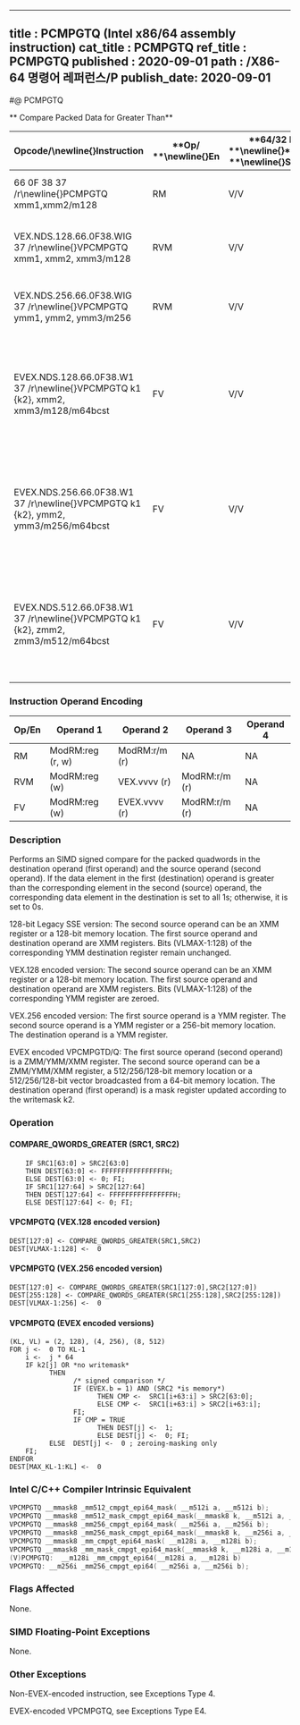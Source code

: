 ----------------------------
title : PCMPGTQ (Intel x86/64 assembly instruction)
cat_title : PCMPGTQ
ref_title : PCMPGTQ
published : 2020-09-01
path : /X86-64 명령어 레퍼런스/P
publish_date: 2020-09-01
----------------------------
#@ PCMPGTQ

** Compare Packed Data for Greater Than**

|**Opcode/**\newline{}**Instruction**|**Op/ **\newline{}**En**|**64/32 bit **\newline{}**Mode **\newline{}**Support**|**CPUID **\newline{}**Feature **\newline{}**Flag**|**Description**|
|------------------------------------|------------------------|------------------------------------------------------|--------------------------------------------------|---------------|
|66 0F 38 37 /r\newline{}PCMPGTQ xmm1,xmm2/m128|RM|V/V|SSE4_2|Compare packed signed qwords in  xmm2/m128 and xmm1 for greater than.|
|VEX.NDS.128.66.0F38.WIG 37 /r\newline{}VPCMPGTQ xmm1, xmm2, xmm3/m128|RVM|V/V|AVX|Compare packed signed qwords in xmm2 and xmm3/m128 for greater than.|
|VEX.NDS.256.66.0F38.WIG 37 /r\newline{}VPCMPGTQ ymm1, ymm2, ymm3/m256|RVM|V/V|AVX2|Compare packed signed qwords in ymm2 and ymm3/m256 for greater than.|
|EVEX.NDS.128.66.0F38.W1 37 /r\newline{}VPCMPGTQ k1 {k2}, xmm2, xmm3/m128/m64bcst|FV|V/V|AVX512VL\newline{}AVX512F|Compare Greater between int64 vector xmm2 and int64 vector xmm3/m128/m64bcst, and set vector mask k1 to reflect the zero/nonzero status of each element of the result, under writemask.|
|EVEX.NDS.256.66.0F38.W1 37 /r\newline{}VPCMPGTQ k1 {k2}, ymm2, ymm3/m256/m64bcst|FV|V/V|AVX512VL\newline{}AVX512F|Compare Greater between int64 vector ymm2 and int64 vector ymm3/m256/m64bcst, and set vector mask k1 to reflect the zero/nonzero status of each element of the result, under writemask.|
|EVEX.NDS.512.66.0F38.W1 37 /r\newline{}VPCMPGTQ k1 {k2}, zmm2, zmm3/m512/m64bcst|FV|V/V|AVX512F|Compare Greater between int64 vector zmm2 and int64 vector zmm3/m512/m64bcst, and set vector mask k1 to reflect the zero/nonzero status of each element of the result, under writemask.|
### Instruction Operand Encoding


|Op/En|Operand 1|Operand 2|Operand 3|Operand 4|
|-----|---------|---------|---------|---------|
|RM|ModRM:reg (r, w)|ModRM:r/m (r)|NA|NA|
|RVM|ModRM:reg (w)|VEX.vvvv (r)|ModRM:r/m (r)|NA|
|FV|ModRM:reg (w)|EVEX.vvvv (r)|ModRM:r/m (r)|NA|
### Description


Performs an SIMD signed compare for the packed quadwords in the destination operand (first operand) and the source operand (second operand). If the data element in the first (destination) operand is greater than the corresponding element in the second (source) operand, the corresponding data element in the destination is set to all 1s; otherwise, it is set to 0s.

128-bit Legacy SSE version: The second source operand can be an XMM register or a 128-bit memory location. The first source operand and destination operand are XMM registers. Bits (VLMAX-1:128) of the corresponding YMM destination register remain unchanged.

VEX.128 encoded version: The second source operand can be an XMM register or a 128-bit memory location. The first source operand and destination operand are XMM registers. Bits (VLMAX-1:128) of the corresponding YMM register are zeroed.

VEX.256 encoded version: The first source operand is a YMM register. The second source operand is a YMM register or a 256-bit memory location. The destination operand is a YMM register.

EVEX encoded VPCMPGTD/Q: The first source operand (second operand) is a ZMM/YMM/XMM register. The second source operand can be a ZMM/YMM/XMM register, a 512/256/128-bit memory location or a 512/256/128-bit vector broadcasted from a 64-bit memory location. The destination operand (first operand) is a mask register updated according to the writemask k2.


### Operation
#### COMPARE_QWORDS_GREATER (SRC1, SRC2)
```info-verb
    IF SRC1[63:0] > SRC2[63:0]
    THEN DEST[63:0] <- FFFFFFFFFFFFFFFFH;
    ELSE DEST[63:0] <- 0; FI;
    IF SRC1[127:64] > SRC2[127:64]
    THEN DEST[127:64] <- FFFFFFFFFFFFFFFFH;
    ELSE DEST[127:64] <- 0; FI;
```
#### VPCMPGTQ (VEX.128 encoded version)
```info-verb
DEST[127:0] <- COMPARE_QWORDS_GREATER(SRC1,SRC2)
DEST[VLMAX-1:128] <-  0
```
#### VPCMPGTQ (VEX.256 encoded version)
```info-verb
DEST[127:0] <- COMPARE_QWORDS_GREATER(SRC1[127:0],SRC2[127:0])
DEST[255:128] <- COMPARE_QWORDS_GREATER(SRC1[255:128],SRC2[255:128])
DEST[VLMAX-1:256] <-  0
```
#### VPCMPGTQ (EVEX encoded versions)
```info-verb
(KL, VL) = (2, 128), (4, 256), (8, 512)
FOR j <-  0 TO KL-1
    i <-  j * 64
    IF k2[j] OR *no writemask*
          THEN 
                /* signed comparison */
                IF (EVEX.b = 1) AND (SRC2 *is memory*)
                      THEN CMP <-  SRC1[i+63:i] > SRC2[63:0];
                      ELSE CMP <-  SRC1[i+63:i] > SRC2[i+63:i];
                FI;
                IF CMP = TRUE
                      THEN DEST[j] <-  1;
                      ELSE DEST[j] <-  0; FI;
          ELSE  DEST[j] <-  0 ; zeroing-masking only
    FI;
ENDFOR
DEST[MAX_KL-1:KL] <-  0
```

### Intel C/C++ Compiler Intrinsic Equivalent

```cpp
VPCMPGTQ __mmask8 _mm512_cmpgt_epi64_mask( __m512i a, __m512i b);
VPCMPGTQ __mmask8 _mm512_mask_cmpgt_epi64_mask(__mmask8 k, __m512i a, __m512i b);
VPCMPGTQ __mmask8 _mm256_cmpgt_epi64_mask( __m256i a, __m256i b);
VPCMPGTQ __mmask8 _mm256_mask_cmpgt_epi64_mask(__mmask8 k, __m256i a, __m256i b);
VPCMPGTQ __mmask8 _mm_cmpgt_epi64_mask( __m128i a, __m128i b);
VPCMPGTQ __mmask8 _mm_mask_cmpgt_epi64_mask(__mmask8 k, __m128i a, __m128i b);
(V)PCMPGTQ:  __m128i _mm_cmpgt_epi64(__m128i a, __m128i b)
VPCMPGTQ: __m256i _mm256_cmpgt_epi64( __m256i a, __m256i b);
```
### Flags Affected


None.

### SIMD Floating-Point Exceptions


None.

### Other Exceptions


Non-EVEX-encoded instruction, see Exceptions Type 4.

EVEX-encoded VPCMPGTQ, see Exceptions Type E4.

